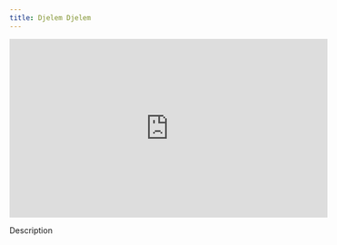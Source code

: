 ```yaml
---
title: Djelem Djelem
---
```


<iframe width="560" height="315" src="https://www.youtube.com/embed/UaVSlH4sTMA" title="YouTube video player" frameborder="0" allow="accelerometer; autoplay; clipboard-write; encrypted-media; gyroscope; picture-in-picture" allowfullscreen></iframe>


Description
